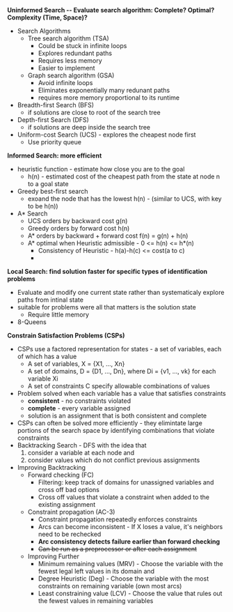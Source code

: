 **Uninformed Search -- Evaluate search algorithm: Complete? Optimal? Complexity (Time, Space)?**

* Search Algorithms
   * Tree search algorithm (TSA)
     * Could be stuck in infinite loops
     * Explores redundant paths
     * Requires less memory
     * Easier to implement
   * Graph search algorithm (GSA)
     * Avoid infinite loops
     * Eliminates exponentially many redunant paths
     * requires more memory proportional to its runtime
* Breadth-first Search (BFS)
  * if solutions are close to root of the search tree
* Depth-first Search (DFS)
  * if solutions are deep inside the search tree
* Uniform-cost Search (UCS) - explores the cheapest node first
  * Use priority queue

**Informed Search: more efficient**

* heuristic function - estimate how close you are to the goal
  * h(n) - estimated cost of the cheapest path from the state at node n to a goal state
* Greedy best-first search
  * exoand the node that has the lowest h(n) - (similar to UCS, with key to be h(n))
* A* Search
  * UCS orders by backward cost g(n)
  * Greedy orders by forward cost h(n)
  * A* orders by backward + forward cost f(n) = g(n) + h(n)
  * A* optimal when Heuristic admissible - 0 <= h(n) <= h*(n)
    * Consistency of Heuristic - h(a)-h(c) <= cost(a to c)
    * 
**Local Search: find solution faster for specific types of identification problems**

* Evaluate and modify one current state rather than systematicaly explore paths from intinal state
* suitable for problems were all that matters is the solution state
  * Require little memory
* 8-Queens

**Constrain Satisfaction Problems (CSPs)**

* CSPs use a factored representation for states - a set of variables, each of which has a value
  * A set of variables, X = {X1, ..., Xn}
  * A set of domains, D = {D1, ..., Dn}, where Di = {v1, ..., vk} for each variable Xi
  * A set of constraints C specify allowable combinations of values
* Problem solved when each variable has a value that satisfies constraints
  * **consistent** - no constraints violated
  * **complete** - every variable assigned
  * solution is an assignment that is both consistent and complete
* CSPs can often be solved more efficiently - they elimintate large portions of the search space by identifying combinations that violate constraints
* Backtracking Search - DFS with the idea that
  1. consider a variable at each node and
  2. consider values which do not conflict previous assignments
* Improving Backtracking
  * Forward checking (FC)
    * Filtering: keep track of domains for unassigned variables and cross off bad options
    * Cross off values that violate a constraint when added to the existing assignment
  * Constraint propagation (AC-3)
    * Constraint propagation repeatedly enforces constraints 
    * Arcs can become inconsistent - If X loses a value, it's neighbors need to be rechecked
    * **Arc consistency detects failure earlier than forward checking**
    * ~~Can be run as a preprocessor or after each assignment~~
  * Improving Further
    * Minimum remaining values (MRV) - Choose the variable with the fewest legal left values in its domain and 
    * Degree Heuristic (Deg) - Choose the variable with the most constraints on remaining variable (own most arcs)
    * Least constraining value (LCV) - Choose the value that rules out the fewest values in remaining variables
